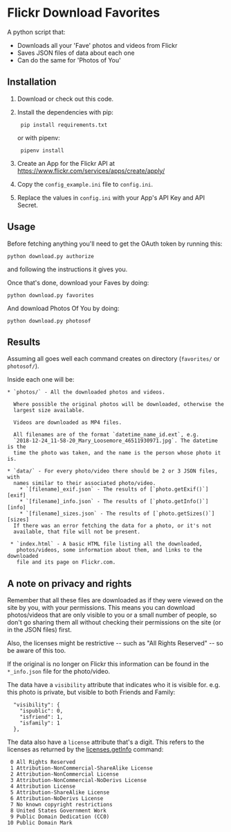 # Flickr Download Favorites

A python script that:

* Downloads all your 'Fave' photos and videos from Flickr
* Saves JSON files of data about each one
* Can do the same for 'Photos of You'


## Installation

1. Download or check out this code.

2. Install the dependencies with pip:

        pip install requirements.txt

    or with pipenv:

        pipenv install

3. Create an App for the Flickr API at https://www.flickr.com/services/apps/create/apply/

4. Copy the `config_example.ini` file to `config.ini`.

5. Replace the values in `config.ini` with your App's API Key and API Secret.


## Usage

Before fetching anything you'll need to get the OAuth token by running this:

    python download.py authorize

and following the instructions it gives you.

Once that's done, download your Faves by doing:

    python download.py favorites

And download Photos Of You by doing:

    python download.py photosof


## Results

Assuming all goes well each command creates on directory (`favorites/` or
`photosof/`).

Inside each one will be:

    * `photos/` - All the downloaded photos and videos.

      Where possible the original photos will be downloaded, otherwise the
      largest size available.

      Videos are downloaded as MP4 files.

      All filenames are of the format `datetime_name_id.ext`, e.g.
      `2018-12-24_11-58-20_Mary_Loosemore_46511930971.jpg`. The datetime is the
      time the photo was taken, and the name is the person whose photo it is.

    * `data/` - For every photo/video there should be 2 or 3 JSON files, with
      names similar to their associated photo/video.
        * `[filename]_exif.json` - The results of [`photo.getExif()`][exif]
        * `[filename]_info.json` - The results of [`photo.getInfo()`][info]
        * `[filename]_sizes.json` - The results of [`photo.getSizes()`][sizes]
      If there was an error fetching the data for a photo, or it's not
      available, that file will not be present.

     * `index.html` - A basic HTML file listing all the downloaded,
       photos/videos, some information about them, and links to the downloaded
       file and its page on Flickr.com.


## A note on privacy and rights

Remember that all these files are downloaded as if they were viewed on the site
by you, with your permissions. This means you can download photos/videos that
are only visible to you or a small number of people, so don't go sharing them
all without checking their permissions on the site (or in the JSON files) first.

Also, the licenses might be restrictive -- such as "All Rights Reserved" -- so
be aware of this too.

If the original is no longer on Flickr this information can be found in the
`*_info.json` file for the photo/video.

The data have a `visibility` attribute that indicates who it is visible for.
e.g. this photo is private, but visible to both Friends and Family:

```
  "visibility": {
    "ispublic": 0,
    "isfriend": 1,
    "isfamily": 1
  },
```

The data also have a `license` attribute that's a digit. This refers to the
licenses as returned by the [licenses.getInfo][licenses] command:

```
 0 All Rights Reserved
 1 Attribution-NonCommercial-ShareAlike License
 2 Attribution-NonCommercial License
 3 Attribution-NonCommercial-NoDerivs License
 4 Attribution License
 5 Attribution-ShareAlike License
 6 Attribution-NoDerivs License
 7 No known copyright restrictions
 8 United States Government Work
 9 Public Domain Dedication (CC0)
10 Public Domain Mark
```

[exif]: https://www.flickr.com/services/api/flickr.photos.getExif.htm
[info]: https://www.flickr.com/services/api/flickr.photos.getInfo.htm
[sizes]: https://www.flickr.com/services/api/flickr.photos.getSizes.htm
[licenses]: https://www.flickr.com/services/api/flickr.photos.licenses.getInfo.html
